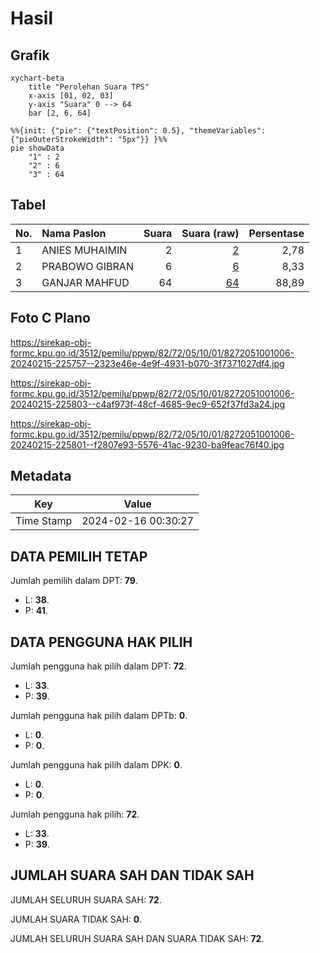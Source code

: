 # Hasil

## Grafik

```mermaid
xychart-beta
    title "Perolehan Suara TPS"
    x-axis [01, 02, 03]
    y-axis "Suara" 0 --> 64
    bar [2, 6, 64]
```

```mermaid
%%{init: {"pie": {"textPosition": 0.5}, "themeVariables": {"pieOuterStrokeWidth": "5px"}} }%%
pie showData
    "1" : 2
    "2" : 6
    "3" : 64
```

## Tabel

| No. | Nama Paslon    | Suara | Suara (raw) | Persentase |
|:--- |:-------------- | -----:| -----------:| ----------:|
| 1   | ANIES MUHAIMIN | 2     | [2][p-1]    | 2,78       |
| 2   | PRABOWO GIBRAN | 6     | [6][p-2]    | 8,33       |
| 3   | GANJAR MAHFUD  | 64    | [64][p-3]   | 88,89      |


[p-1]: https://github.com/gigit-pemilu/pemilu-2024-82-maluku-utara/blob/main/pilpres/hitung-suara/sub/82-maluku-utara/sub/72-kota-tidore-kepulauan/sub/05-tidore-utara/sub/1001-rum/sub/006-tps/sub/paslon-1.txt
[p-2]: https://github.com/gigit-pemilu/pemilu-2024-82-maluku-utara/blob/main/pilpres/hitung-suara/sub/82-maluku-utara/sub/72-kota-tidore-kepulauan/sub/05-tidore-utara/sub/1001-rum/sub/006-tps/sub/paslon-2.txt
[p-3]: https://github.com/gigit-pemilu/pemilu-2024-82-maluku-utara/blob/main/pilpres/hitung-suara/sub/82-maluku-utara/sub/72-kota-tidore-kepulauan/sub/05-tidore-utara/sub/1001-rum/sub/006-tps/sub/paslon-3.txt

## Foto C Plano

https://sirekap-obj-formc.kpu.go.id/3512/pemilu/ppwp/82/72/05/10/01/8272051001006-20240215-225757--2323e46e-4e9f-4931-b070-3f7371027df4.jpg

https://sirekap-obj-formc.kpu.go.id/3512/pemilu/ppwp/82/72/05/10/01/8272051001006-20240215-225803--c4af973f-48cf-4685-9ec9-652f37fd3a24.jpg

https://sirekap-obj-formc.kpu.go.id/3512/pemilu/ppwp/82/72/05/10/01/8272051001006-20240215-225801--f2807e93-5576-41ac-9230-ba9feac76f40.jpg


## Metadata

| Key        | Value               |
| ---------- | ------------------- |
| Time Stamp | 2024-02-16 00:30:27 |


## DATA PEMILIH TETAP

Jumlah pemilih dalam DPT: **79**.
 * L: **38**.
 * P: **41**.

## DATA PENGGUNA HAK PILIH

Jumlah pengguna hak pilih dalam DPT: **72**.
 * L: **33**.
 * P: **39**.

Jumlah pengguna hak pilih dalam DPTb: **0**.
 * L: **0**.
 * P: **0**.

Jumlah pengguna hak pilih dalam DPK: **0**.
 * L: **0**.
 * P: **0**.

Jumlah pengguna hak pilih: **72**.
 * L: **33**.
 * P: **39**.

## JUMLAH SUARA SAH DAN TIDAK SAH

JUMLAH SELURUH SUARA SAH: **72**.

JUMLAH SUARA TIDAK SAH: **0**.

JUMLAH SELURUH SUARA SAH DAN SUARA TIDAK SAH: **72**.


